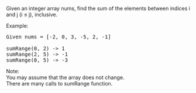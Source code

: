 Given an integer array nums, find the sum of the elements between indices i and j (i ≤ j), inclusive.

Example:
<pre>
Given nums = [-2, 0, 3, -5, 2, -1]

sumRange(0, 2) -> 1
sumRange(2, 5) -> -1
sumRange(0, 5) -> -3
</pre>

Note:  
You may assume that the array does not change.  
There are many calls to sumRange function.  
